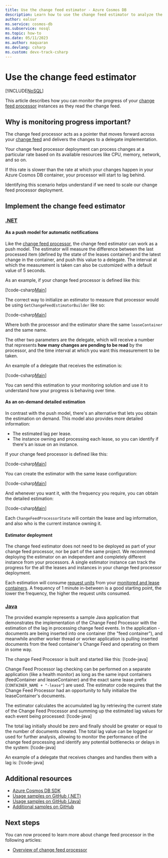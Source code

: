 ```yaml
---
title: Use the change feed estimator - Azure Cosmos DB
description: Learn how to use the change feed estimator to analyze the progress of your change feed processor
author: ealsur
ms.service: cosmos-db
ms.subservice: nosql
ms.topic: how-to
ms.date: 05/11/2023
ms.author: maquaran
ms.devlang: csharp
ms.custom: devx-track-csharp
---
```


# Use the change feed estimator
[!INCLUDE[NoSQL](../includes/appliesto-nosql.md)]

This article describes how you can monitor the progress of your [change feed processor](./change-feed-processor.md) instances as they read the change feed.

## Why is monitoring progress important?

The change feed processor acts as a pointer that moves forward across your [change feed](../change-feed.md) and delivers the changes to a delegate implementation.

Your change feed processor deployment can process changes at a particular rate based on its available resources like CPU, memory, network, and so on.

If this rate is slower than the rate at which your changes happen in your Azure Cosmos DB container, your processor will start to lag behind.

Identifying this scenario helps understand if we need to scale our change feed processor deployment.

## Implement the change feed estimator

### [.NET](#tab/dotnet)

#### As a push model for automatic notifications

Like the [change feed processor](./change-feed-processor.md), the change feed estimator can work as a push model. The estimator will measure the difference between the last processed item (defined by the state of the leases container) and the latest change in the container, and push this value to a delegate. The interval at which the measurement is taken can also be customized with a default value of 5 seconds.

As an example, if your change feed processor is defined like this:

[!code-csharp[Main](~/samples-cosmosdb-dotnet-v3/Microsoft.Azure.Cosmos.Samples/Usage/ChangeFeed/Program.cs?name=StartProcessorEstimator)]

The correct way to initialize an estimator to measure that processor would be using `GetChangeFeedEstimatorBuilder` like so:

[!code-csharp[Main](~/samples-cosmosdb-dotnet-v3/Microsoft.Azure.Cosmos.Samples/Usage/ChangeFeed/Program.cs?name=StartEstimator)]

Where both the processor and the estimator share the same `leaseContainer` and the same name.

The other two parameters are the delegate, which will receive a number that represents **how many changes are pending to be read** by the processor, and the time interval at which you want this measurement to be taken.

An example of a delegate that receives the estimation is:

[!code-csharp[Main](~/samples-cosmosdb-dotnet-v3/Microsoft.Azure.Cosmos.Samples/Usage/ChangeFeed/Program.cs?name=EstimationDelegate)]

You can send this estimation to your monitoring solution and use it to understand how your progress is behaving over time.

#### As an on-demand detailed estimation

In contrast with the push model, there's an alternative that lets you obtain the estimation on demand. This model also provides more detailed information:

* The estimated lag per lease.
* The instance owning and processing each lease, so you can identify if there's an issue on an instance.

If your change feed processor is defined like this:

[!code-csharp[Main](~/samples-cosmosdb-dotnet-v3/Microsoft.Azure.Cosmos.Samples/Usage/ChangeFeed/Program.cs?name=StartProcessorEstimatorDetailed)]

You can create the estimator with the same lease configuration:

[!code-csharp[Main](~/samples-cosmosdb-dotnet-v3/Microsoft.Azure.Cosmos.Samples/Usage/ChangeFeed/Program.cs?name=StartEstimatorDetailed)]

And whenever you want it, with the frequency you require, you can obtain the detailed estimation:

[!code-csharp[Main](~/samples-cosmosdb-dotnet-v3/Microsoft.Azure.Cosmos.Samples/Usage/ChangeFeed/Program.cs?name=GetIteratorEstimatorDetailed)]

Each `ChangeFeedProcessorState` will contain the lease and lag information, and also who is the current instance owning it.

#### Estimator deployment

The change feed estimator does not need to be deployed as part of your change feed processor, nor be part of the same project. We recommend deploying the estimator on an independent and completely different instance from your processors. A single estimator instance can track the progress for the all the leases and instances in your change feed processor deployment.

Each estimation will consume [request units](../request-units.md) from your [monitored and lease containers](change-feed-processor.md#components-of-the-change-feed-processor). A frequency of 1 minute in-between is a good starting point, the lower the frequency, the higher the request units consumed.

### [Java](#tab/java)

The provided example represents a sample Java application that demonstrates the implementation of the Change Feed Processor with the estimation of the lag in processing change feed events. In the application - documents are being inserted into one container (the "feed container"), and meanwhile another worker thread or worker application is pulling inserted documents from the feed container's Change Feed and operating on them in some way.

The change Feed Processor is built and started like this:
[!code-java[](~/azure-cosmos-java-sql-api-samples/src/main/java/com/azure/cosmos/examples/changefeed/SampleChangeFeedEstimator.java?name=ChangeFeedProcessorBuilder)]

Change Feed Processor lag checking can be performed on a separate application (like a health monitor) as long as the same input containers (feedContainer and leaseContainer) and the exact same lease prefix (```CONTAINER_NAME + "-lease"```) are used. The estimator code requires that the Change Feed Processor had an opportunity to fully initialize the leaseContainer's documents.

The estimator calculates the accumulated lag by retrieving the current state of the Change Feed Processor and summing up the estimated lag values for each event being processed:
[!code-java[](~/azure-cosmos-java-sql-api-samples/src/main/java/com/azure/cosmos/examples/changefeed/SampleChangeFeedEstimator.java?name=EstimatedLag)]

The total lag initially should be zero and finally should be greater or equal to the number of documents created. The total lag value can be logged or used for further analysis, allowing to monitor the performance of the change feed processing and identify any potential bottlenecks or delays in the system:
[!code-java[](~/azure-cosmos-java-sql-api-samples/src/main/java/com/azure/cosmos/examples/changefeed/SampleChangeFeedEstimator.java?name=FinalLag)]

An example of a delegate that receives changes and handles them with a lag is:
[!code-java[](~/azure-cosmos-java-sql-api-samples/src/main/java/com/azure/cosmos/examples/changefeed/SampleChangeFeedEstimator.java?name=HandleChangesWithLag)]


## Additional resources

* [Azure Cosmos DB SDK](sdk-dotnet-v3.md)
* [Usage samples on GitHub (.NET)](https://github.com/Azure/azure-cosmos-dotnet-v3/tree/master/Microsoft.Azure.Cosmos.Samples/Usage/ChangeFeed)
* [Usage samples on GitHub (Java)](https://github.com/Azure-Samples/azure-cosmos-java-sql-api-samples/tree/main/src/main/java/com/azure/cosmos/examples/changefeed)
* [Additional samples on GitHub](https://github.com/Azure-Samples/cosmos-dotnet-change-feed-processor)

## Next steps

You can now proceed to learn more about change feed processor in the following articles:

* [Overview of change feed processor](change-feed-processor.md)